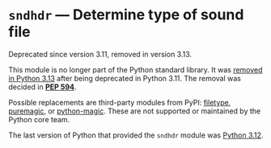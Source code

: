 `sndhdr` — Determine type of sound file
=======================================

Deprecated since version 3.11, removed in version 3.13.

This module is no longer part of the Python standard library.
It was [removed in Python 3.13](../whatsnew/3.13.html#whatsnew313-pep594) after
being deprecated in Python 3.11. The removal was decided in [**PEP 594**](https://peps.python.org/pep-0594/).

Possible replacements are third-party modules from PyPI:
[filetype](https://pypi.org/project/filetype/), [puremagic](https://pypi.org/project/puremagic/), or [python-magic](https://pypi.org/project/python-magic/).
These are not supported or maintained by the Python core team.

The last version of Python that provided the `sndhdr` module was
[Python 3.12](https://docs.python.org/3.12/library/sndhdr.html).